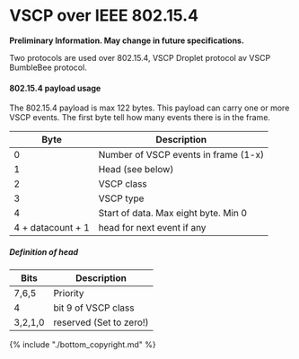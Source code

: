 # VSCP over IEEE 802.15.4

**Preliminary Information. May change in future specifications.**

Two protocols are used over 802.15.4, VSCP Droplet protocol av VSCP BumbleBee protocol.

#### 802.15.4 payload usage

The 802.15.4 payload is max 122 bytes. This payload can carry one or more VSCP events. The first byte tell how many events there is in the frame. 

 | Byte              | Description                          | 
 | ----              | -----------                          | 
 | 0                 | Number of VSCP events in frame (1-x) | 
 | 1                 | Head (see below)                     | 
 | 2                 | VSCP class                           | 
 | 3                 | VSCP type                            | 
 | 4                 | Start of data. Max eight byte. Min 0 | 
 | 4 + datacount + 1 | head for next event if any           | 

##### Definition of head

 | Bits    | Description             | 
 | ----    | -----------             | 
 | 7,6,5   | Priority                | 
 | 4       | bit 9 of VSCP class     | 
 | 3,2,1,0 | reserved (Set to zero!) | 



{% include "./bottom_copyright.md" %} 
